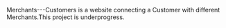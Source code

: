 Merchants---Customers is a website connecting a Customer with different Merchants.This project is underprogress.
